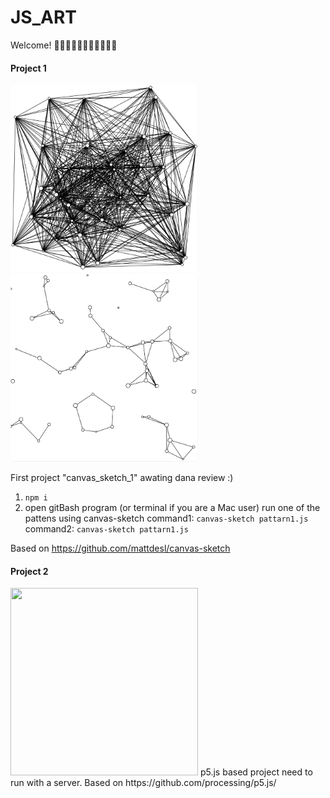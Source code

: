 # JS_ART
 Welcome! 👋👋🏿👋🏽👋🏻👋🏾👋🏼 

#### Project 1

<span>
  <img src="canvas_sketch_1/pattern1.PNG" width="300" height="300"/>
  <img src="canvas_sketch_1/pattern2.PNG" width="300" height="300"/>
</span>

First project "canvas_sketch_1" awating dana review :)
1. ```npm i```
2. open gitBash program (or terminal if you are a Mac user)
run one of the pattens using canvas-sketch
command1: 
```canvas-sketch pattarn1.js```
command2: 
```canvas-sketch pattarn1.js```

Based on
https://github.com/mattdesl/canvas-sketch

#### Project 2

<img src="p5_js_1/Screenshot_1.png" width="300" height="300"/>
p5.js based project need to run with a server.
Based on
https://github.com/processing/p5.js/
